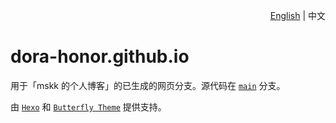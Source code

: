 <div align="right">

[English](README.md) | 中文

</div>

# dora-honor.github.io

用于「mskk 的个人博客」的已生成的网页分支。源代码在 [`main`](https://github.com/Dora-Honor/dora-honor.github.io/tree/gh-pages) 分支。

由 [`Hexo`](https://hexo.io/zh-cn) 和 [`Butterfly Theme`](https://github.com/jerryc127/hexo-theme-butterfly) 提供支持。